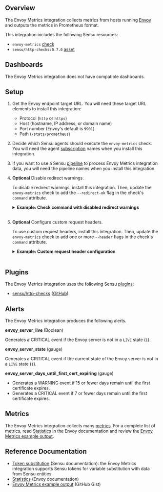 ## Overview

<!-- Sensu Integration description; supports markdown -->

The Envoy Metrics integration collects metrics from hosts running [Envoy] and outputs the metrics in Prometheus format.

<!-- Provide a high level overview of the integration contents (e.g. checks, filters, mutators, handlers, assets, etc) -->

This integration includes the following Sensu resources:

* `envoy-metrics` [check]
* `sensu/http-checks:0.7.0` [asset]

## Dashboards

<!-- List of compatible dashboards w/ screenshots (supports png, jpeg, and gif images; relative paths only; e.g. `![](img/dashboard-1.png)` )-->

<!-- This integration is compatible with the [{{dashboard_name}}][{{dashboard_link}}] (included w/ [Sensu Plus][sensu-plus]). -->

<!-- ![](img/dashboard.png) -->

The Envoy Metrics integration does not have compatible dashboards.

## Setup

<!-- Sensu Integration setup instructions, including Sensu agent configuration and external component configuration -->
<!-- EXAMPLE: what configuration (if any) is required in a third-party service to enable monitoring? -->

1. Get the Envoy endpoint target URL. You will need these target URL elements to install this integration:

   - Protocol (`http` or `https`)
   - Host (hostname, IP address, or domain name)
   - Port number (Envoy's default is `9901`)
   - Path (`/stats/prometheus`)

1. Decide which Sensu agents should execute the `envoy-metrics` check. You will need the agent [subscription] names when you install this integration.

1. If you want to use a Sensu [pipeline] to process Envoy Metrics integration data, you will need the pipeline names when you install this integration.

1. **Optional** Disable redirect warnings.

   To disable redirect warnings, install this integration. Then, update the `envoy-metrics` check to add the `--redirect-ok` flag in the check's `command` attribute.

   <details><summary><strong>Example: Check command with disabled redirect warnings</strong></summary>

   ```yaml
   spec:
     command: >-
       http-get
       --timeout 10
       --redirect-ok
       --url "http://127.0.0.1:9901/stats/prometheus"
   ```

   </details>
   <br>

1. **Optional** Configure custom request headers.

   To use custom request headers, install this integration. Then, update the `envoy-metrics` check to add one or more `--header` flags in the check's `command` attribute.

   <details><summary><strong>Example: Custom request header configuration</strong></summary>

   ```yaml
   spec:
     command: >-
       http-get
       --timeout 10
       --url "http://127.0.0.1:9901/stats/prometheus"
       --header "Content-Type: text/plain"
       --header "X-Example-Header: helloworld"
   ```

   </details>
   <br>

## Plugins

<!-- Links to any Sensu Integration dependencies (i.e. Sensu Plugins) -->

The Envoy Metrics integration uses the following Sensu [plugins]:

- [sensu/http-checks][http-checks-bonsai] ([GitHub][http-checks-github])

## Alerts

<!-- List of all alerts generated by this integration. -->

The Envoy Metrics integration produces the following alerts.

**envoy_server_live** (Boolean)

Generates a CRITICAL event if the Envoy server is not in a `LIVE` state (`1`).

**envoy_server_state** (gauge)

Generates a CRITICAL event if the current state of the Envoy server is not in a `LIVE` state (`1`).

**envoy_server_days_until_first_cert_expiring** (gauge)

- Generates a WARNING event if 15 or fewer days remain until the first certificate expires.
- Generates a CRITICAL event if 7 or fewer days remain until the first certificate expires.

## Metrics

<!-- List of all metrics or events collected by this integration. -->

The Envoy Metrics integration collects many [metrics]. For a complete list of metrics, read [Statistics] in the Envoy documentation and review the [Envoy Metrics example output].

## Reference Documentation

<!-- Please provide links to any relevant reference documentation to help users learn more and/or troubleshoot this integration; specifically including any third-party software documentation. -->

* [Token substitution] (Sensu documentation): the Envoy Metrics integration supports Sensu tokens for variable substitution with data from Sensu entities
* [Statistics] (Envoy documentation)
* [Envoy Metrics example output] (GitHub Gist)


<!-- Links -->
[entity]: https://docs.sensu.io/sensu-go/latest/observability-pipeline/observe-entities/entities/
[check]: https://docs.sensu.io/sensu-go/latest/observability-pipeline/observe-schedule/checks/
[asset]: https://docs.sensu.io/sensu-go/latest/plugins/assets/
[subscription]: https://docs.sensu.io/sensu-go/latest/observability-pipeline/observe-schedule/subscriptions/
[subscriptions]: https://docs.sensu.io/sensu-go/latest/observability-pipeline/observe-schedule/subscriptions/
[agents]: https://docs.sensu.io/sensu-go/latest/observability-pipeline/observe-schedule/agent/
[annotation]: https://docs.sensu.io/sensu-go/latest/observability-pipeline/observe-schedule/agent/#general-configuration-flags
[plugins]: https://docs.sensu.io/sensu-go/latest/plugins/
[metrics]: https://docs.sensu.io/sensu-go/latest/observability-pipeline/observe-schedule/metrics/
[handler]: https://docs.sensu.io/sensu-go/latest/observability-pipeline/observe-process/handlers/
[pipeline]: https://docs.sensu.io/sensu-go/latest/observability-pipeline/observe-process/pipelines/
[secret]: https://docs.sensu.io/sensu-go/latest/operations/manage-secrets/secrets/
[secrets]: https://docs.sensu.io/sensu-go/latest/operations/manage-secrets/secrets/
[Token substitution]: https://docs.sensu.io/sensu-go/latest/observability-pipeline/observe-schedule/tokens/
[sensu-plus]: https://sensu.io/features/analytics
[http-checks-bonsai]: https://bonsai.sensu.io/assets/sensu/http-checks
[http-checks-github]: https://github.com/sensu/http-checks
[Envoy Metrics example output]: https://gist.github.com/thoward/02617f95accdfd7694acc671709c61d0
[Statistics]: https://www.envoyproxy.io/docs/envoy/latest/configuration/listeners/stats
[Envoy]: https://www.envoyproxy.io/docs/envoy/latest/intro/what_is_envoy
